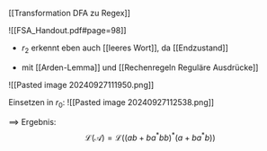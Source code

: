 [[Transformation DFA zu Regex]]

![[FSA_Handout.pdf#page=98]]

- $r_{2}$ erkennt eben auch [[leeres Wort]], da [[Endzustand]]

- mit [[Arden-Lemma]] und [[Rechenregeln Reguläre Ausdrücke]]

![[Pasted image 20240927111950.png]]


Einsetzen in $r_{0}$:
![[Pasted image 20240927112538.png]]

==> Ergebnis: $$\mathcal{L}(\mathcal{A}) = \mathcal{L}((ab + ba^{*}bb)^{*}(a + ba^{*}b))$$
